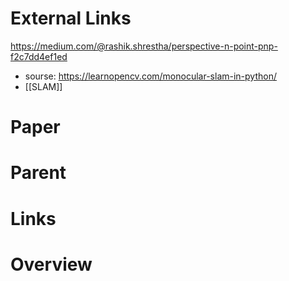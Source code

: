 

# External Links

https://medium.com/@rashik.shrestha/perspective-n-point-pnp-f2c7dd4ef1ed
- sourse: https://learnopencv.com/monocular-slam-in-python/
- [[SLAM]]


# Paper


# Parent


# Links


# Overview

